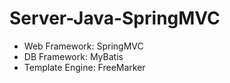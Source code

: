 # Server-Java-SpringMVC
- Web Framework: SpringMVC 
- DB Framework: MyBatis
- Template Engine: FreeMarker
